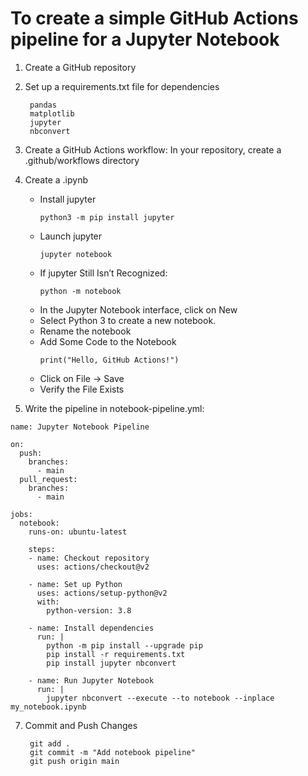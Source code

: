 # To create a simple GitHub Actions pipeline for a Jupyter Notebook

1. Create a GitHub repository
2. Set up a requirements.txt file for dependencies
   ```
    pandas
    matplotlib
    jupyter
    nbconvert

   ```

3. Create a GitHub Actions workflow:
In your repository, create a .github/workflows directory

4. Create a .ipynb
   * Install jupyter
     ```
     python3 -m pip install jupyter

     ```
   * Launch jupyter
     ```
     jupyter notebook

     ```
   * If jupyter Still Isn’t Recognized:
     ```
     python -m notebook
     ```
   * In the Jupyter Notebook interface, click on New
   * Select Python 3 to create a new notebook.
   * Rename the notebook
   * Add Some Code to the Notebook
     ```
     print("Hello, GitHub Actions!")
     ```
    * Click on File → Save
    * Verify the File Exists
     
6.  Write the pipeline in notebook-pipeline.yml:
```
name: Jupyter Notebook Pipeline

on:
  push:
    branches:
      - main
  pull_request:
    branches:
      - main

jobs:
  notebook:
    runs-on: ubuntu-latest

    steps:
    - name: Checkout repository
      uses: actions/checkout@v2

    - name: Set up Python
      uses: actions/setup-python@v2
      with:
        python-version: 3.8

    - name: Install dependencies
      run: |
        python -m pip install --upgrade pip
        pip install -r requirements.txt
        pip install jupyter nbconvert 
          
    - name: Run Jupyter Notebook
      run: |
        jupyter nbconvert --execute --to notebook --inplace my_notebook.ipynb

  ```

7. Commit and Push Changes
   ```
    git add .
    git commit -m "Add notebook pipeline"
    git push origin main

   ```
